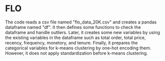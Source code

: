 # FLO
The code reads a csv file named "flo_data_20K.csv" and creates a pandas dataframe named "df". It then defines some functions to check the dataframe and handle outliers. Later, it creates some new variables by using the existing variables in the dataframe such as total order, total price, recency, frequency, monetory, and tenure. Finally, it prepares the categorical variables for k-means clustering by one-hot encoding them. However, it does not apply standardization before k-means clustering.
